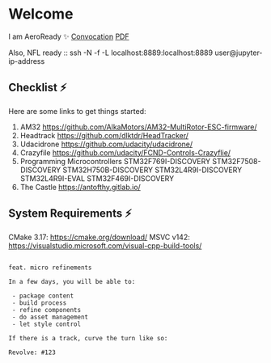 # Welcome

I am AeroReady ✨
[Convocation](https://youtu.be/OpY1wS1aBok)
[PDF](https://issuu.com/bcit/docs/4488_convo_digital_program_isuu/32)

Also, NFL ready ::
ssh -N -f -L localhost:8889:localhost:8889 user@jupyter-ip-address

## Checklist ⚡

Here are some links to get things started:

1. AM32
    https://github.com/AlkaMotors/AM32-MultiRotor-ESC-firmware/
2. Headtrack
    https://github.com/dlktdr/HeadTracker/
3. Udacidrone
    https://github.com/udacity/udacidrone/
4. Crazyfile
    https://github.com/udacity/FCND-Controls-Crazyflie/
5. Programming Microcontrollers
    STM32F769I-DISCOVERY
    STM32F7508-DISCOVERY
    STM32H750B-DISCOVERY
    STM32L4R9I-DISCOVERY
    STM32L4R9I-EVAL
    STM32F469I-DISCOVERY
6. The Castle
    https://antofthy.gitlab.io/

## System Requirements ⚡

CMake 3.17: https://cmake.org/download/
MSVC v142: https://visualstudio.microsoft.com/visual-cpp-build-tools/

```

feat. micro refinements

In a few days, you will be able to:

 - package content
 - build process
 - refine components
 - do asset management
 - let style control

If there is a track, curve the turn like so: 

Revolve: #123

```

